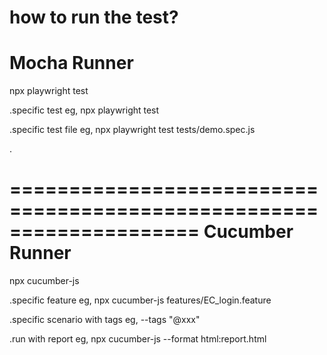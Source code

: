 how to run the test?
===================================================================
Mocha Runner
===================================================================


npx playwright test

.specific test eg, npx playwright test

.specific test file eg, npx playwright test tests/demo.spec.js

.

====================================================================
Cucumber Runner
===================================================================
npx cucumber-js 

.specific feature eg, npx cucumber-js features/EC_login.feature

.specific scenario with tags eg, --tags "@xxx"

.run with report  eg, npx cucumber-js --format html:report.html
